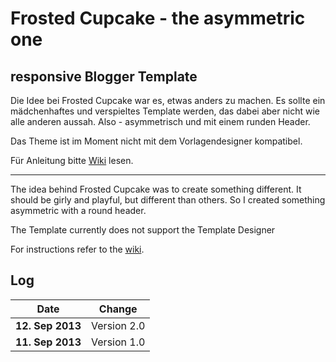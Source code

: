 # Frosted Cupcake - the asymmetric one
## responsive Blogger Template

Die Idee bei Frosted Cupcake war es, etwas anders zu machen. Es sollte ein mädchenhaftes und verspieltes Template werden, das dabei aber nicht wie alle anderen aussah. Also - asymmetrisch und mit einem runden Header.

Das Theme ist im Moment nicht mit dem Vorlagendesigner kompatibel.

Für Anleitung bitte [Wiki](https://github.com/mynimi/Frosted-Cupcake/wiki) lesen.

---

The idea behind Frosted Cupcake was to create something different. It should be girly and playful, but different than others. So I created something asymmetric with a round header.

The Template currently does not support the Template Designer

For instructions refer to the [wiki](https://github.com/mynimi/Frosted-Cupcake/wiki).

## Log

Date | Change 
--- | ---
**12. Sep 2013** | Version 2.0
**11. Sep 2013** | Version 1.0
